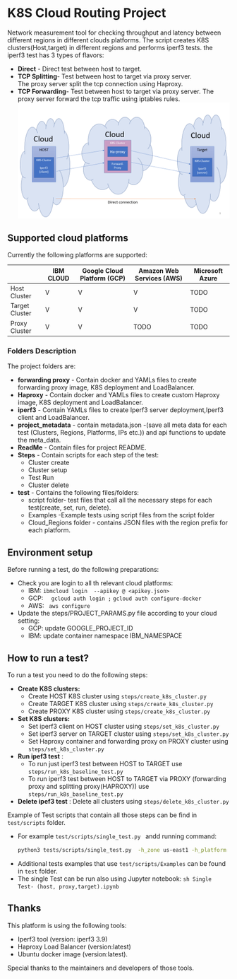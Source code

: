 # K8S Cloud Routing Project
Network measurement tool for checking throughput and latency between different regions in different clouds platforms.
The script creates K8S clusters(Host,target) in different regions and performs iperf3 tests.
the iperf3 test has 3 types of flavors:
- **Direct** - Direct test between host to target.
- **TCP Splitting**-  Test between host to target via proxy server.  
                The proxy server split the tcp connection using Haproxy.
- **TCP Forwarding**- Test between host to target via proxy server.
                   The proxy server forward the tcp traffic using iptables rules.
![alt text](./ReadMe/System_Diagram.png)
## Supported cloud platforms 
Currently the following platforms are supported:

|     | IBM CLOUD | Google Cloud Platform (GCP) | Amazon Web Services (AWS) | Microsoft Azure |
| --- | --- | --- | --- |  --- |
| Host Cluster | V | V | V | TODO |
| Target Cluster | V | V | V | TODO |
| Proxy Cluster| V | V | TODO | TODO|
### Folders Description
The project folders are:
- **forwarding proxy** - Contain docker and YAMLs files to create forwarding proxy image, K8S deployment and LoadBalancer.  
- **Haproxy**          - Contain docker and YAMLs files to create custom Haproxy image, K8S deployment and LoadBalancer.  
- **iperf3**           - Contain YAMLs files to create Iperf3 server deployment,Iperf3 client and LoadBalancer.  
- **project_metadata** - contain metadata.json -(save all meta data for each test (Clusters, Regions, Platforms, IPs etc.))
                         and api functions to update the meta_data.  
- **ReadMe**           - Contain files for project README.
- **Steps**            - Contain scripts for each step of the test: 
    - Cluster create 
    - Cluster setup 
    - Test Run
    - Cluster delete
- **test**             - Contains the following files/folders: 
    - script folder- test files that call all the necessary steps for each test(create, set, run, delete).
    - Examples -Example tests using script files from the script folder
    - Cloud_Regions folder - contains JSON files with the region prefix for each platform.

## Environment setup
Before running a test, do the following preparations:

- Check you are login to all th relevant cloud platforms:
    - IBM: ``` ibmcloud login  --apikey @ <apikey.json> ```
    - GCP: ```  gcloud auth login ;```  ``` gcloud auth configure-docker ```
    - AWS: ```  aws configure ```
- Update the steps/PROJECT_PARAMS.py file according to your cloud setting:
    - GCP: update GOOGLE_PROJECT_ID
    - IBM: update container namespace IBM_NAMESPACE
## How to run a test?
To run a test you need to do the following steps: 

- **Create K8S clusters:** 
    - Create HOST K8S cluster using ```steps/create_k8s_cluster.py```
    - Create TARGET K8S cluster using ```steps/create_k8s_cluster.py```
    - Create PROXY K8S cluster using ```steps/create_k8s_cluster.py``` 
- **Set K8S clusters:**
    - Set iperf3 client on HOST cluster using ```steps/set_k8s_cluster.py```
    - Set iperf3 server on TARGET cluster using ```steps/set_k8s_cluster.py```
    - Set Haproxy container and forwarding proxy on PROXY cluster using ```steps/set_k8s_cluster.py```
- **Run ipef3 test** :
    - To run just iperf3 test between HOST to TARGET use ```steps/run_k8s_baseline_test.py```
    - To run iperf3 test between HOST to TARGET via  PROXY (forwarding proxy and splitting proxy(HAPROXY)) use  ```steps/run_k8s_baseline_test.py``` 
- **Delete ipef3 test** : Delete all clusters using ```steps/delete_k8s_cluster.py```

Example of Test scripts that contain all those steps can be find in ```test/scripts``` folder.
- For example ```test/scripts/single_test.py ``` andd running command:
    ```sh
    python3 tests/scripts/single_test.py  -h_zone us-east1 -h_platform gcp -p_zone us-central1 -p_platform gcp -t_zone us-west1 -t_platform ibm
    ```
- Additional tests examples that use  ```test/scripts/Examples``` can be found in ```test``` folder. 
- The single Test can be run also using Jupyter notebook:     ```sh
   Single Test- (host, proxy,target).ipynb```
## Thanks
This platform is using the following tools:
- Iperf3 tool   (version: iperf3 3.9)
- Haproxy Load Balancer (version:latest)
- Ubuntu docker image (version:latest).

Special thanks to the maintainers and developers of those tools.
